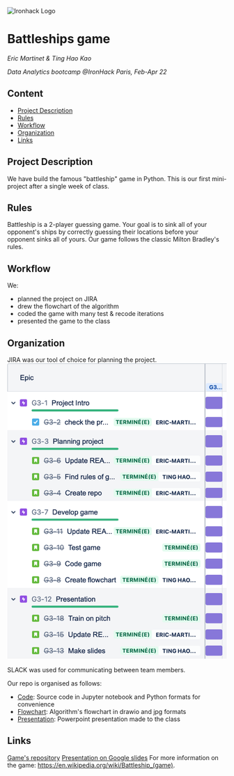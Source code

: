 <img src="https://bit.ly/2VnXWr2" alt="Ironhack Logo" width="100"/>

# Battleships game
*Eric Martinet & Ting Hao Kao*

*Data Analytics bootcamp @IronHack Paris, Feb-Apr 22*

## Content
- [Project Description](#project-description)
- [Rules](#rules)
- [Workflow](#workflow)
- [Organization](#organization)
- [Links](#links)

## Project Description
We have build the famous "battleship" game in Python.
This is our first mini-project after a single week of class.

## Rules
Battleship is a 2-player guessing game.
Your goal is to sink all of your opponent's ships by correctly guessing their locations before your opponent sinks all of yours.
Our game follows the classic Milton Bradley's rules.

## Workflow
We:
* planned the project on JIRA
* drew the flowchart of the algorithm
* coded the game with many test & recode iterations
* presented the game to the class

## Organization
JIRA was our tool of choice for planning the project.
![JIRA Project planning](./Project_planning.png)

SLACK was used for communicating between team members.

Our repo is organised as follows:
* [Code](https://github.com/eric-martinet/Battleships_game/tree/main/Code): Source code in Jupyter notebook and Python formats for convenience
* [Flowchart](https://github.com/eric-martinet/Battleships_game/tree/main/Flowchart): Algorithm's flowchart in drawio and jpg formats
* [Presentation](https://github.com/eric-martinet/Battleships_game/tree/main/Presentation): Powerpoint presentation made to the class

## Links
[Game's repository](https://github.com/eric-martinet/Battleships_game/)
[Presentation on Google slides](https://docs.google.com/presentation/d/1K_5tFlDcUJk0ru5bCAC2yqigA4j0xnnVPASRhLy8XQM/edit#slide=id.g11743c01ecd_0_0)
For more information on the game: https://en.wikipedia.org/wiki/Battleship_(game).
